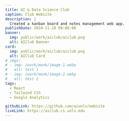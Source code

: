 ```yaml
---
title: AI & Data Science Club
caption: Club Website
description: |
  Created a kanban board and notes management web app.
publishDate: 2024-11-28 00:00:00
banner:
  img: public/work/aiclub/aiclub.png
  alt: AIClub Banner
card:
  img: public/work/aiclub/aiclub.png
  alt: AIClub Card
# imgs:
# - img: /work/monk/image-1.webp
#   alt: test 1
# - img: /work/monk/image-2.webp
#   alt: test 2
tags:
  - React
  - Tailwind CSS
  - Google Analytics

githubLink: https://github.com/aiunlv/website
liveLink: https://aiclub.cs.unlv.edu
---
```

